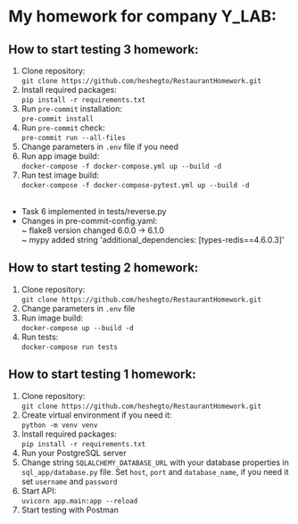 # My homework for company Y_LAB:
## How to start testing 3 homework:
1) Clone repository:<br/>
`git clone https://github.com/heshegto/RestaurantHomework.git`
2) Install required packages:<br/>
`pip install -r requirements.txt`
3) Run `pre-commit` installation:<br/>
`pre-commit install`
4) Run `pre-commit` check:<br/>
`pre-commit run --all-files`
5) Change parameters in `.env` file if you need
6) Run app image build:<br/>
`docker-compose -f docker-compose.yml up --build -d`
7) Run test image build:<br/>
`docker-compose -f docker-compose-pytest.yml up --build -d`
<br/><br/>
* Task 6 implemented in tests/reverse.py
* Changes in pre-commit-config.yaml:<br/>
~ flake8 version changed 6.0.0 -> 6.1.0<br/>
~ mypy added string 'additional_dependencies: [types-redis==4.6.0.3]'


## How to start testing 2 homework:
1) Clone repository:<br/>
`git clone https://github.com/heshegto/RestaurantHomework.git`
2) Change parameters in `.env` file
3) Run image build:<br/>
`docker-compose up --build -d`
4) Run tests:<br/>
`docker-compose run tests`

## How to start testing 1 homework:
1) Clone repository:<br/>
`git clone https://github.com/heshegto/RestaurantHomework.git`
2) Create virtual environment if you need it:<br/>
`python -m venv venv`
3) Install required packages:<br/>
`pip install -r requirements.txt`
4) Run your PostgreSQL server
5) Change string `SQLALCHEMY_DATABASE_URL` with your database properties in `sql_app/database.py` file. Set `host`,
`port` and `database_name`, if you need it set `username` and `password`
6) Start API:<br/>
`uvicorn app.main:app --reload`
7) Start testing with Postman
